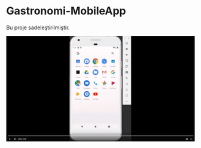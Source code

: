 # Gastronomi-MobileApp
Bu proje sadeleştirilmiştir.



[![Everything Is AWESOME](https://github.com/123Sumeyra/Gastronomi-MobileApp/blob/master/cooking/assets/images/demo.png)](https://www.youtube.com/watch?v=_KB-PIdqU5k "İf you wanna  watch demo, please click")


